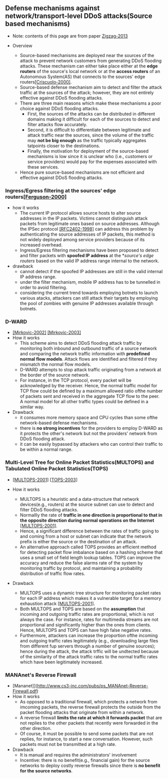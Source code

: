 ﻿Defense mechanisms against network/transport-level DDoS attacks(Source based mechanisms)
---

- Note: contents of this page are from paper [Zigzag-2013]()

- Overview
	- Source-based mechanisms are deployed near the sources of the attack to prevent network customers from generating DDoS flooding attacks.  These mechanism can either take place either at the **edge routers** of the source's local network or at the **access routers** of an Autonomous System(AS) that connects to the sources' edge routers[[Criscuolo-2000]](http://www.iwar.org.uk/comsec/resources/reports/CIAC-2319_Distributed_Denial_of_Service.pdf). 
	- Source-based defense mechanism aim to detect and filter the attack traffic at the sources of the attack; however, they are not entirely effective against DDoS flooding attacks.
	- There are three main reasons which make these mechanisms a poor choice against DDoS flooding attacks.
		- First, the sources of the attacks can be distributed in different domains making it difficult for each of the sources to detect and filter attacks flow accurately. 
		- Second, it is difficult to differentiate between legitimate and attack traffic near the sources, since the volume of the traffic may **not be big enough** as the traffic typically aggregates tatpoints closer to the destinations.
		- Finally, the motivation for deployment of the source-based mechanisms is low since it is unclear who (i.e., customers or service providers) would pay for the expenses associated with these services.
	- Hence pure source-based mechanisms are not efficient and effective against DDoS flooding attacks.


### Ingress/Egress filtering at the sources' edge routers[[Ferguson-2000]](http://dl.acm.org/citation.cfm?id=RFC2827)
- how it works
	- The current IP protocol allows source hosts to alter source addresses in the IP packets. Victims cannot distinguish attack packets from legitimate ones based on source addresses. Although the IPSec protocol [[RFC2402-1998]](https://tools.ietf.org/html/rfc2402) can address this problem by authenticating the source addresses of IP packets, this method is not widely deployed among service providers because of its increased overhead.
	- Ingress/Egress filtering mechanisms have been proposed to detect and filter packets with **spoofed IP address** at the **source's edge routers* based on the valid IP address range internal to the network.
- drawback
	- cannot detect if the spoofed IP addresses are still in the valid internal IP address range.
	- under the filter mechanism, mobile IP address has to be tunnelled in order to avoid filtering.
	- considering the current trend towards employing botnets to launch various atacks, attackers can still attack their targets by employing the pool of zombies with genuine IP addresses available through botnets. 
	
### D-WARD
- [[Mirkovic-2002]](ftp://im1.im.tku.edu.tw/assistant/bearhero/attacking-ddos-at-the-source.pdf)
  [[Mirkovic-2003]](http://www.isi.edu/~mirkovic/publications/nca03.pdf)
- How it works
	- This scheme aims to detect DDoS flooding attack traffic by monitoring both inbound and outbound traffic of a source network and comparing the network traffic information with **predefined normal flow models**. Attack flows are identified and filtered if they mismatch the normal flow models. 
	- D-WARD attempts to stop attack traffic originating from a network at the border of the source network.
	- For instance, in the TCP protocol, every packet will be acknowledged by the receiver. Hence, the normal traffic model for TCP flow could be defined by a maximum allowed ratio ofthe number of packets sent and received in the aggregate TCP flow to the peer. A normal model for all other traffic types could be defined in a similar way. 
- Drawback
	- it consumes more memory space and CPU cycles than some ofthe network-based defense mechanisms. 
	- there is **no strong incentives** for the providers to employ D-WARD as it protects the other's network but not the providers' network from DDoS flooding attack.
	- it can be easily bypassed by attackers who can control their traffic to be within a normal range.

### Multi-Level Tree for Online Packet Statistics(MULTOPS) and Tabulated Online Packet Statistics(TOPS)
- [[MULTOPS-2001]](http://www.utdallas.edu/~kxs028100/Papers/multops.pdf)
[[TOPS-2003]](http://ieeexplore.ieee.org/xpl/login.jsp?tp=&arnumber=1258459&url=http%3A%2F%2Fieeexplore.ieee.org%2Fxpls%2Fabs_all.jsp%3Farnumber%3D1258459)

- How it works
	- MULTOPS is a heuristic and a data-structure that network devices(e.g., routers) at the source subnet can use to detect and filter DDoS flooding attacks.
	- Normallly the rate of **traffic in one direction is proportional to that in the opposite direction during normal operations on the Internet** [[MULTOPS-2001]](http://www.utdallas.edu/~kxs028100/Papers/multops.pdf).
	- Hence, a significant difference between the rates of traffic going to and coming from a host or subnet can indicate that the network prefix is either the source or the destination of an attack.
	- An alternative approach called TOPS provides an efficient method for detecting packet flow imbalance based on a hashing scheme that uses a small set of field length lookup tables. TOPS can improve the accuracy and reduce the false alarms rate of the system by monitoring traffic by protocol, and maintaining a probability distribution of traffic flow rates. 
- Drawback
	- MULTOPS uses a dynamic tree structure for monitoring packet rates for each IP address which makes it a vulnerable target for a memory exhaustion attack [[MULTOPS-2001]](http://www.utdallas.edu/~kxs028100/Papers/multops.pdf). 
	- Both MULTOPS and TOPS are based on the **assumption** that incoming and outgoing traffic rates are proportional, which is not always the case. For instance, rates for multimedia streams are not proportional and significantly higher than the ones from clients. Hence, MULTOPS and TOPS can have high false negative rates. 
	- Furthermore, attackers can increase the proportion ofthe incoming and outgoing traffic rates legitimately (e.g., downloading large files from different fup servers through a number of genuine sources); hence during the attack, the attack trffic will be undtected because of the similarity of the attack traffic rates to the normal traffic rates which have been legitimately increased.


### MANAnet's Reverse Firewall
- [Mananet]](http://www.cs3-inc.com/pubs/ps_MANAnet-Reverse-Firewall.pdf)
- How it works
	- As opposed to a traditional firewall, which protects a network from imcoming packets, the reverse firewall protects the outside from the packet flooding attacks that originate from within a network.
	- A reverse firewall **limits the rate at which it forwards packet** that are not replies to the other packets that recently were forwarded in the other direction.
	- Of course, it must be possible to send some packets that are not replies, for instance, to start a new conversation. However, such packets must not be transmitted at a high rate.
- Drawback
	- It is manual and requires the administrators' involvement
	- Incentive: there is no benefit(e.g., financial gain) for the source networks to deploy costly reverse firewalls since there is **no benefit for the source networks**. 
